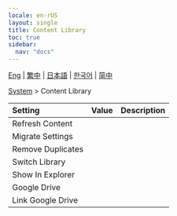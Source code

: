 ```yaml
---
locale: en-rUS
layout: single
title: Content Library
toc: true
sidebar:
  nav: "docs"
---
```

[Eng](/dancexr/menu/2025.4/system/library) | [繁中](/tw/dancexr/menu/2025.4/system/library) | [日本語](/jp/dancexr/menu/2025.4/system/library) | [한국어](/kr/dancexr/menu/2025.4/system/library) | [简中](/zh/dancexr/menu/2025.4/system/library)

[System](../menu#System) > Content Library



| Setting | Value | Description |
| :--- | --- | :--- |
| Refresh Content || 
| Migrate Settings || 
| Remove Duplicates || 
| Switch Library || 
| Show In Explorer || 
| Google Drive || 
| Link Google Drive || 
